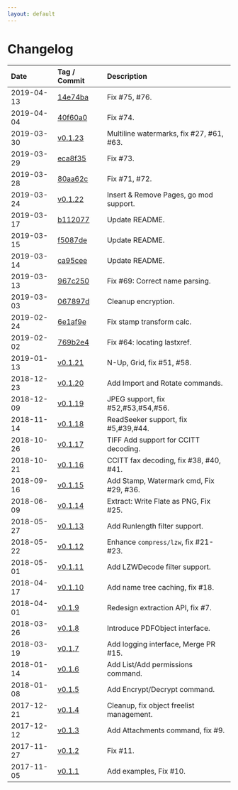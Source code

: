 ```yaml
---
layout: default
---
```


# Changelog

| Date      | Tag / Commit | Description  
|:----------|:-------------|:--------
|2019-04-13 | [14e74ba](https://github.com/hhrutter/pdfcpu/commit/14e74ba2c2ebe2ade2aa4c8506c5e9cec2a5fbd8) | Fix #75, #76.
|2019-04-04 | [40f60a0](https://github.com/hhrutter/pdfcpu/commit/40f60a0a25c5359e3d44c06138404079ae272622) | Fix #74.
|2019-03-30 | [v0.1.23](https://github.com/hhrutter/pdfcpu/releases/tag/v0.1.23) | Multiline watermarks, fix #27, #61, #63.
|2019-03-29 | [eca8f35](https://github.com/hhrutter/pdfcpu/commit/eca8f35ebe5f99da5862212e050824680f23016f) | Fix #73.
|2019-03-28 | [80aa62c](https://github.com/hhrutter/pdfcpu/commit/80aa62c9dd3076f631a9f903cb7c9779d40fd3db) | Fix #71, #72.
|2019-03-24 | [v0.1.22](https://github.com/hhrutter/pdfcpu/releases/tag/v0.1.22) | Insert & Remove Pages, go mod support.
|2019-03-17 | [b112077](https://github.com/hhrutter/pdfcpu/commit/b112077a350f920d21423d55ea26f8ab15a3d1ae) | Update README.
|2019-03-15 | [f5087de](https://github.com/hhrutter/pdfcpu/commit/f5087deb534155298a21f6ffcf1d711c0b9a5acf) | Update README.
|2019-03-14 | [ca95cee](https://github.com/hhrutter/pdfcpu/commit/ca95cee228a9837387adb72813f5df5652ec53b8) | Update README.
|2019-03-13 | [967c250](https://github.com/hhrutter/pdfcpu/commit/967c250e0cdf31441df1c79562a00a8df3ab4a52) | Fix #69: Correct name parsing.
|2019-03-03 | [067897d](https://github.com/hhrutter/pdfcpu/commit/067897de8ea2ff18ef6a86bf7b2da43f264c0991) | Cleanup encryption.
|2019-02-24 | [6e1af9e](https://github.com/hhrutter/pdfcpu/commit/6e1af9ed3b76f0306a469ed50e64e737c9f752f7) | Fix stamp transform calc.
|2019-02-02 | [769b2e4](https://github.com/hhrutter/pdfcpu/commit/769b2e488b07ebcc0cd4f33c651bed67d03db84e) | Fix #64: locating lastxref.
|2019-01-13 | [v0.1.21](https://github.com/hhrutter/pdfcpu/releases/tag/v0.1.21) | N-Up, Grid, fix #51, #58.
|2018-12-23 | [v0.1.20](https://github.com/hhrutter/pdfcpu/releases/tag/v0.1.20) | Add Import and Rotate commands. 
|2018-12-09 | [v0.1.19](https://github.com/hhrutter/pdfcpu/releases/tag/v0.1.19) | JPEG support, fix #52,#53,#54,#56.
|2018-11-14 | [v0.1.18](https://github.com/hhrutter/pdfcpu/releases/tag/v0.1.18) | ReadSeeker support, fix #5,#39,#44.
|2018-10-26 | [v0.1.17](https://github.com/hhrutter/pdfcpu/releases/tag/v0.1.17) | TIFF Add support for CCITT decoding.
|2018-10-21 | [v0.1.16](https://github.com/hhrutter/pdfcpu/releases/tag/v0.1.16) | CCITT fax decoding, fix #38, #40, #41.
|2018-09-16 | [v0.1.15](https://github.com/hhrutter/pdfcpu/releases/tag/v0.1.15) | Add Stamp, Watermark cmd, Fix #29, #36.
|2018-06-09 | [v0.1.14](https://github.com/hhrutter/pdfcpu/releases/tag/v0.1.14) | Extract: Write Flate as PNG, Fix #25.
|2018-05-27 | [v0.1.13](https://github.com/hhrutter/pdfcpu/releases/tag/v0.1.13) | Add Runlength filter support.
|2018-05-22 | [v0.1.12](https://github.com/hhrutter/pdfcpu/releases/tag/v0.1.12) | Enhance `compress/lzw`, fix #21-#23.
|2018-05-01 | [v0.1.11](https://github.com/hhrutter/pdfcpu/releases/tag/v0.1.11) | Add LZWDecode filter support.
|2018-04-17 | [v0.1.10](https://github.com/hhrutter/pdfcpu/releases/tag/v0.1.10) | Add name tree caching, fix #18.
|2018-04-01 | [v0.1.9](https://github.com/hhrutter/pdfcpu/releases/tag/v0.1.9)   | Redesign extraction API, fix #7.
|2018-03-26 | [v0.1.8](https://github.com/hhrutter/pdfcpu/releases/tag/v0.1.8)   | Introduce PDFObject interface.
|2018-03-19 | [v0.1.7](https://github.com/hhrutter/pdfcpu/releases/tag/v0.1.7)   | Add logging interface, Merge PR #15.
|2018-01-14 | [v0.1.6](https://github.com/hhrutter/pdfcpu/releases/tag/v0.1.6)   | Add List/Add permissions command.
|2018-01-08 | [v0.1.5](https://github.com/hhrutter/pdfcpu/releases/tag/v0.1.5)   | Add Encrypt/Decrypt command.
|2017-12-21 | [v0.1.4](https://github.com/hhrutter/pdfcpu/releases/tag/v0.1.4)   | Cleanup, fix object freelist management.
|2017-12-12 | [v0.1.3](https://github.com/hhrutter/pdfcpu/releases/tag/v0.1.3)   | Add Attachments command, fix #9.
|2017-11-27 | [v0.1.2](https://github.com/hhrutter/pdfcpu/releases/tag/v0.1.2)   | Fix #11.
|2017-11-05 | [v0.1.1](https://github.com/hhrutter/pdfcpu/releases/tag/v0.1.1)   | Add examples, Fix #10.
